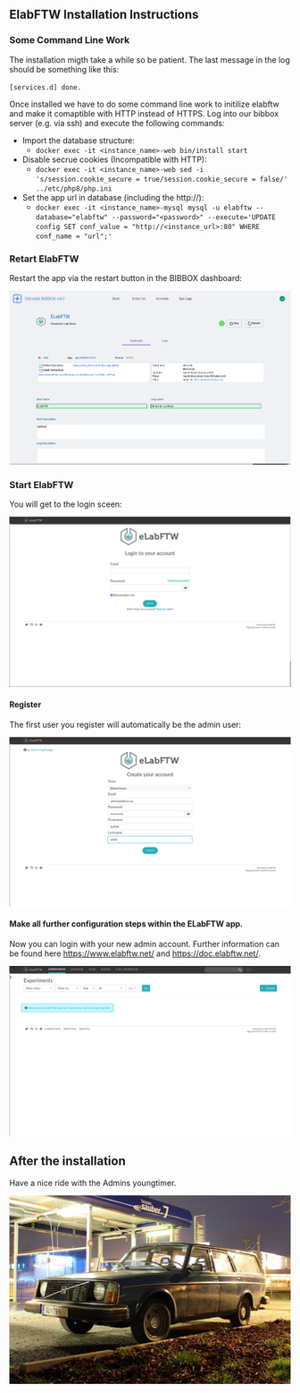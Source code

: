 ## ElabFTW Installation Instructions 

### Some Command Line Work
The installation migth take a while so be patient. The last message in the log should be something like this:

`[services.d] done.`

Once installed we have to do some command line work to initilize elabftw and make it comaptible with HTTP instead of HTTPS. 
Log into our bibbox server (e.g. via ssh) and execute the following commands:

* Import the database structure:
  * `docker exec -it <instance_name>-web bin/install start`
* Disable secrue cookies (Incompatible with HTTP):
  * `docker exec -it <instance_name>-web sed -i 's/session.cookie_secure = true/session.cookie_secure = false/' ../etc/php8/php.ini`
* Set the app url in database (including the http://):
  * `docker exec -it <instance_name>-mysql mysql -u elabftw --database="elabftw" --password="<password>" --execute='UPDATE config SET conf_value = "http://<instance_url>:80" WHERE conf_name = "url";'`

### Retart ElabFTW

Restart the app via the restart button in the BIBBOX dashboard:

![Screenshot01](assets/install-screen-01.png)


### Start ElabFTW

You will get to the login sceen:

![Screenshot01](assets/install-screen-02.png)

#### Register

The first user you register will automatically be the admin user:

![Screenshot01](assets/install-screen-03.png)


#### Make all further configuration steps within the ELabFTW app.

Now you can login with your new admin account.
Further information can be found here https://www.elabftw.net/ and https://doc.elabftw.net/.

![Screenshot04](assets/install-screen-04.png)

## After the installation
Have a nice ride with the Admins youngtimer.

![FINAL](assets/install-screen-final.jpg)
